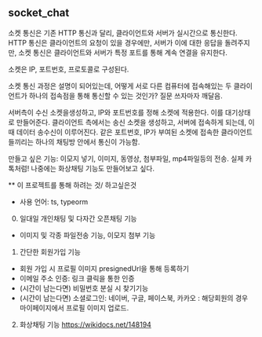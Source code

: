 ## socket_chat

소켓 통신은 기존 HTTP 통신과 달리, 클라이언트와 서버가 실시간으로 통신한다.
HTTP 통신은 클라이언트의 요청이 있을 경우에만, 서버가 이에 대한 응답을 돌려주지만,
소켓 통신은 클라이언트와 서버가 특정 포트를 통해 계속 연결을 유지한다.

소켓은 IP, 포트번호, 프로토콜로 구성된다.

소켓 통신 과정은 설명이 되어있는데,
어떻게 서로 다른 컴퓨터에 접속해있는 두 클라이언트가 하나의 접속점을 통해 통신할 수 있는 것인가?
질문 쓰자마자 깨달음.

서버측이 수신 소켓을생성하고, IP와 포트번호를 정해 소켓에 적용한다. 이를 대기상태로 만들어준다.
클라이언트 측에서는 송신 소켓을 생성하고, 서버에 접속하게 되는데, 이때 데이터 송수신이 이루어진다.
같은 포트번호, IP가 부여된 소켓에 접속한 클라이언트들끼리는 하나의 채팅방 안에서 통신이 가능함.

만들고 싶은 기능: 이모지 넣기, 이미지, 동영상, 첨부파일, mp4파일등의 전송. 실제 카톡처럼!
나중에는 화상채팅 기능도 만들어보고 싶다.

\*\* 이 프로젝트를 통해 하려는 것/ 하고싶은것

- 사용 언어: ts, typeorm

0. 일대일 개인채팅 및 다자간 오픈채팅 기능

- 이미지 및 각종 파일전송 기능, 이모지 첨부 기능

1. 간단한 회원가입 기능

- 회원 가입 시 프로필 이미지 presignedUrl을 통해 등록하기
- 이메일 주소 인증: 링크 클릭을 통한 인증
- (시간이 남는다면) 비밀번호 분실 시 찾기기능
- (시간이 남는다면) 소셜로그인: 네이버, 구글, 페이스북, 카카오 : 해당회원의 경우 마이페이지에서 프로필 이미지 업로드.

2. 화상채팅 기능
   https://wikidocs.net/148194
